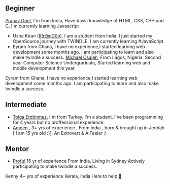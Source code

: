 ## Beginner
[Pranav Goel](https://github.com/pranavgoel29), I'm from India, Have basic knowledge of HTML, CSS, C++ and C, I'm currently learning Javascript

- Usha Kiran ([K!r@nD0n](https://twitter.com/ushakiran_m)), I am a student from India. I just started my OpenSource journey with TWINDLE. I am currently learning #JavaScript.
- Eyram from Ghana, I have no experience,I started learning web development some months ago. I am participating to learn and also make twindle a success.
[Michael Osajeh](https://github.com/michaelcosj),
From Lagos, Nigeria.
Second year Computer Science Undergraduate,
Started learning web and mobile development this year.

Eyram from Ghana, I have no experience,I started learning web development some months ago. I am participating to learn and also make twindle a success.


## Intermediate
- [Tolga Erdönmez](https://github.com/tolgaerdonmez), I'm from Turkey. I'm a student. I've been programming for 4 years but no proffessional experience.
- [Ameen](https://github.com/UnevenCoder) ,
3+ yrs of experience 
, From India , born & brought up in Jeddah [ I am 15 yrs old :)],
An Extrovert & A Feeler :)

## Mentor
- [Proful](https://github.com/proful)
15 yr of experience
From India, Living in Sydney
Actively participating to make twindle a success.

Kenny
4+ yrs of experience
Kerala, India
Here to help :partying_face:
